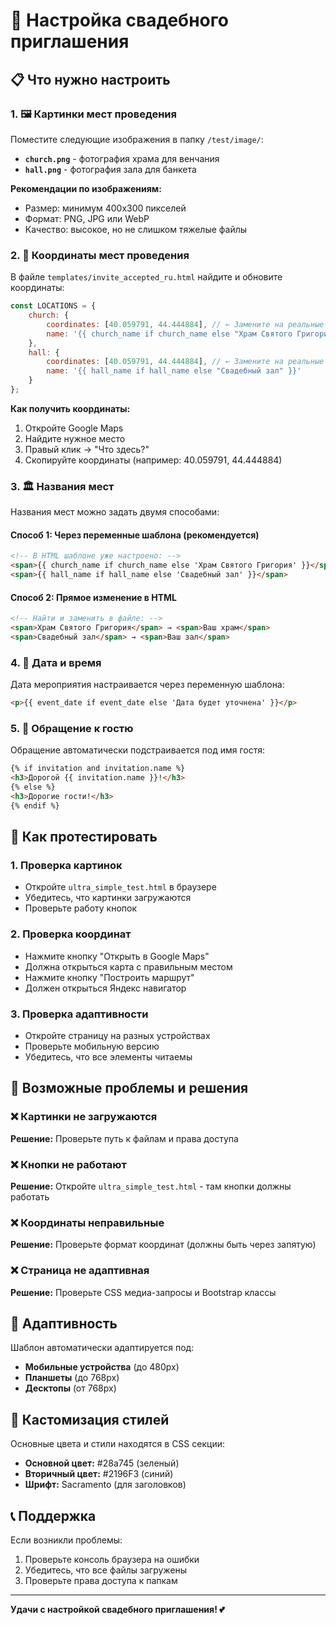 # 🎉 Настройка свадебного приглашения

## 📋 Что нужно настроить

### 1. 🖼️ Картинки мест проведения

Поместите следующие изображения в папку `/test/image/`:

- **`church.png`** - фотография храма для венчания
- **`hall.png`** - фотография зала для банкета

**Рекомендации по изображениям:**
- Размер: минимум 400x300 пикселей
- Формат: PNG, JPG или WebP
- Качество: высокое, но не слишком тяжелые файлы

### 2. 📍 Координаты мест проведения

В файле `templates/invite_accepted_ru.html` найдите и обновите координаты:

```javascript
const LOCATIONS = {
    church: {
        coordinates: [40.059791, 44.444884], // ← Замените на реальные координаты храма
        name: '{{ church_name if church_name else "Храм Святого Григория" }}'
    },
    hall: {
        coordinates: [40.059791, 44.444884], // ← Замените на реальные координаты зала
        name: '{{ hall_name if hall_name else "Свадебный зал" }}'
    }
};
```

**Как получить координаты:**
1. Откройте Google Maps
2. Найдите нужное место
3. Правый клик → "Что здесь?"
4. Скопируйте координаты (например: 40.059791, 44.444884)

### 3. 🏛️ Названия мест

Названия мест можно задать двумя способами:

#### Способ 1: Через переменные шаблона (рекомендуется)
```html
<!-- В HTML шаблоне уже настроено: -->
<span>{{ church_name if church_name else 'Храм Святого Григория' }}</span>
<span>{{ hall_name if hall_name else 'Свадебный зал' }}</span>
```

#### Способ 2: Прямое изменение в HTML
```html
<!-- Найти и заменить в файле: -->
<span>Храм Святого Григория</span> → <span>Ваш храм</span>
<span>Свадебный зал</span> → <span>Ваш зал</span>
```

### 4. 📅 Дата и время

Дата мероприятия настраивается через переменную шаблона:

```html
<p>{{ event_date if event_date else 'Дата будет уточнена' }}</p>
```

### 5. 👤 Обращение к гостю

Обращение автоматически подстраивается под имя гостя:

```html
{% if invitation and invitation.name %}
<h3>Дорогой {{ invitation.name }}!</h3>
{% else %}
<h3>Дорогие гости!</h3>
{% endif %}
```

## 🚀 Как протестировать

### 1. Проверка картинок
- Откройте `ultra_simple_test.html` в браузере
- Убедитесь, что картинки загружаются
- Проверьте работу кнопок

### 2. Проверка координат
- Нажмите кнопку "Открыть в Google Maps"
- Должна открыться карта с правильным местом
- Нажмите кнопку "Построить маршрут"
- Должен открыться Яндекс навигатор

### 3. Проверка адаптивности
- Откройте страницу на разных устройствах
- Проверьте мобильную версию
- Убедитесь, что все элементы читаемы

## 🔧 Возможные проблемы и решения

### ❌ Картинки не загружаются
**Решение:** Проверьте путь к файлам и права доступа

### ❌ Кнопки не работают
**Решение:** Откройте `ultra_simple_test.html` - там кнопки должны работать

### ❌ Координаты неправильные
**Решение:** Проверьте формат координат (должны быть через запятую)

### ❌ Страница не адаптивная
**Решение:** Проверьте CSS медиа-запросы и Bootstrap классы

## 📱 Адаптивность

Шаблон автоматически адаптируется под:
- **Мобильные устройства** (до 480px)
- **Планшеты** (до 768px)
- **Десктопы** (от 768px)

## 🎨 Кастомизация стилей

Основные цвета и стили находятся в CSS секции:
- **Основной цвет:** #28a745 (зеленый)
- **Вторичный цвет:** #2196F3 (синий)
- **Шрифт:** Sacramento (для заголовков)

## 📞 Поддержка

Если возникли проблемы:
1. Проверьте консоль браузера на ошибки
2. Убедитесь, что все файлы загружены
3. Проверьте права доступа к папкам

---

**Удачи с настройкой свадебного приглашения! 💕**




